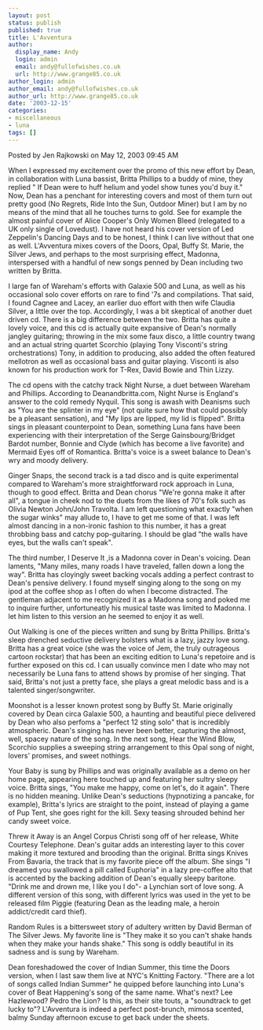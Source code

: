 ```yaml
---
layout: post
status: publish
published: true
title: L'Avventura
author:
  display_name: Andy
  login: admin
  email: andy@fullofwishes.co.uk
  url: http://www.grange85.co.uk
author_login: admin
author_email: andy@fullofwishes.co.uk
author_url: http://www.grange85.co.uk
date: '2003-12-15'
categories:
- miscellaneous
- luna
tags: []
---
```

Posted by Jen Rajkowski on May 12, 2003 09:45 AM 

When I expressed my excitement over the promo of this new effort by Dean, in collaboration with Luna bassist, Britta Phillips to a buddy of mine, they replied " If Dean were to huff helium and yodel show tunes you'd buy it." Now, Dean has a penchant for interesting covers and most of them turn out pretty good (No Regrets, Ride Into the Sun, Outdoor Miner) but I am by no means of the mind that all he touches turns to gold. See for example the almost painful cover of Alice Cooper's Only Women Bleed (relegated to a UK only single of Lovedust). I have not heard his cover version of Led Zeppelin's Dancing Days and to be honest, I think I can live without that one as well. L'Avventura mixes covers of the Doors, Opal, Buffy St. Marie, the Silver Jews, and perhaps to the most surprising effect, Madonna, interspersed with a handful of new songs penned by Dean including two written by Britta. 

I large fan of Wareham's efforts with Galaxie 500 and Luna, as well as his occasional solo cover efforts on rare to find '7s and compilations. That said, I found Cagnee and Lacey, an earlier duo effort with then wife Claudia Silver, a little over the top. Accordingly, I was a bit skeptical of another duet driven cd. There is a big difference between the two. Britta has quite a lovely voice, and this cd is actually quite expansive of Dean's normally jangley guitaring; throwing in the mix some faux disco, a little country twang and an actual string quartet Scorchio (playing Tony Visconti's string orchestrations) Tony, in addition to producing, also added the often featured mellotron as well as occasional bass and guitar playing. Visconti is also known for his production work for T-Rex, David Bowie and Thin Lizzy. 

The cd opens with the catchy track Night Nurse, a duet between Wareham and Phillips. According to Deanandbritta.com, Night Nurse is England's answer to the cold remedy Nyquil. This song is awash with Deanisms such as "You are the splinter in my eye" (not quite sure how that could possibly be a pleasant sensation), and "My lips are lipped, my lid is flipped". Britta sings in pleasant counterpoint to Dean, something Luna fans have been experiencing with their interpretation of the Serge Gainsbourg/Bridget Bardot number, Bonnie and Clyde (which has become a live favorite) and Mermaid Eyes off of Romantica. Britta's voice is a sweet balance to Dean's wry and moody delivery. 

Ginger Snaps, the second track is a tad disco and is quite experimental compared to Wareham's more straightforward rock approach in Luna, though to good effect. Britta and Dean chorus "We're gonna make it after all", a tongue in cheek nod to the duets from the likes of 70's folk such as Olivia Newton John/John Travolta. I am left questioning what exactly "when the sugar winks" may allude to, I have to get me some of that. I was left almost dancing in a non-ironic fashion to this number, it has a great throbbing bass and catchy pop-guitaring. I should be glad "the walls have eyes, but the walls can't speak". 

The third number, I Deserve It ,is a Madonna cover in Dean's voicing. Dean laments, "Many miles, many roads I have traveled, fallen down a long the way". Britta has cloyingly sweet backing vocals adding a perfect contrast to Dean's pensive delivery. I found myself singing along to the song on my ipod at the coffee shop as I often do when I become distracted. The gentleman adjacent to me recognized it as a Madonna song and poked me to inquire further, unfortuneatly his musical taste was limited to Madonna. I let him listen to this version an he seemed to enjoy it as well. 

Out Walking is one of the pieces written and sung by Britta Phillips. Britta's sleep drenched seductive delivery bolsters what is a lazy, jazzy love song. Britta has a great voice (she was the voice of Jem, the truly outrageous cartoon rockstar) that has been an exciting edition to Luna's repetoire and is further exposed on this cd. I can usually convince men I date who may not necessarily be Luna fans to attend shows by promise of her singing. That said, Britta's not just a pretty face, she plays a great melodic bass and is a talented singer/songwriter. 

Moonshot is a lesser known protest song by Buffy St. Marie originally covered by Dean circa Galaxie 500, a haunting and beautiful piece delivered by Dean who also perfoms a "perfect 12 sting solo" that is incredibly atmospheric. Dean's singing has never been better, capturing the almost, well, spacey nature of the song. In the next song, Hear the Wind Blow, Scorchio supplies a sweeping string arrangement to this Opal song of night, lovers' promises, and sweet nothings. 

Your Baby is sung by Phillips and was originally available as a demo on her home page, appearing here touched up and featuring her sultry sleepy voice. Britta sings, "You make me happy, come on let's, do it again". There is no hidden meaning. Unlike Dean's seductions (hypnotizing a pancake, for example), Britta's lyrics are straight to the point, instead of playing a game of Pup Tent, she goes right for the kill. Sexy teasing shrouded behind her candy sweet voice. 

Threw it Away is an Angel Corpus Christi song off of her release, White Courtesy Telephone. Dean's guitar adds an interesting layer to this cover making it more textured and brooding than the original. Britta sings Knives From Bavaria, the track that is my favorite piece off the album. She sings "I dreamed you swallowed a pill called Euphoria" in a lazy pre-coffee alto that is accented by the backing addition of Dean's equally sleepy baritone. "Drink me and drown me, I like you I do"- a Lynchian sort of love song. A different version of this song, with different lyrics was used in the yet to be released film Piggie (featuring Dean as the leading male, a heroin addict/credit card thief). 

Random Rules is a bittersweet story of adultery written by David Berman of The Silver Jews. My favorite line is "They make it so you can't shake hands when they make your hands shake." This song is oddly beautiful in its sadness and is sung by Wareham. 

Dean foreshadowed the cover of Indian Summer, this time the Doors version, when I last saw them live at NYC's Knitting Factory. "There are a lot of songs called Indian Summer" he quipped before launching into Luna's cover of Beat Happening's song of the same name. What's next? Lee Hazlewood? Pedro the Lion? Is this, as their site touts, a "soundtrack to get lucky to"? L'Avventura is indeed a perfect post-brunch, mimosa scented, balmy Sunday afternoon excuse to get back under the sheets. 
